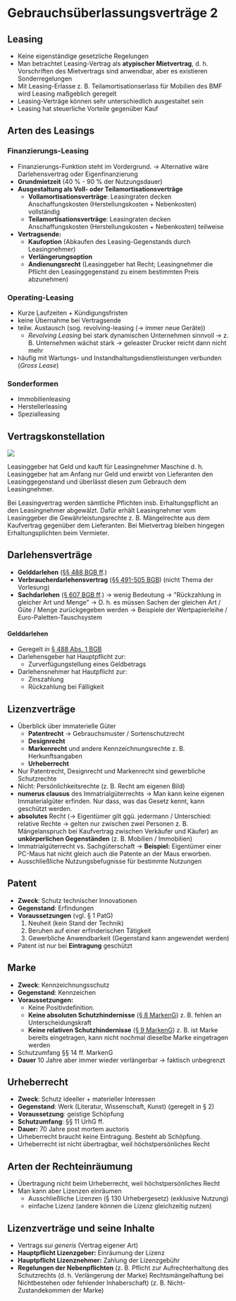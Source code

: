 # Gebrauchsüberlassungsverträge 2

## Leasing

* Keine eigenständige gesetzliche Regelungen
* Man betrachtet Leasing-Vertrag als **atypischer Mietvertrag**, d. h. Vorschriften des Mietvertrags sind anwendbar, aber es existieren Sonderregelungen
* Mit Leasing-Erlasse z. B. Teilamortisationserlass für Mobilien des BMF wird Leasing maßgeblich geregelt
* Leasing-Verträge können sehr unterschiedlich ausgestaltet sein
* Leasing hat steuerliche Vorteile gegenüber Kauf

## Arten des Leasings

### Finanzierungs-Leasing

* Finanzierungs-Funktion steht im Vordergrund. → Alternative wäre Darlehensvertrag oder Eigenfinanzierung
* **Grundmietzeit** \(40 % - 90 % der Nutzungsdauer\)
* **Ausgestaltung als Voll- oder Teilamortisationsverträge** 
  * **Vollamortisationsverträge**: Leasingraten decken Anschaffungskosten \(Herstellungskosten + Nebenkosten\) vollständig
  * **Teilamortisationsverträge**: Leasingraten decken Anschaffungskosten \(Herstellungskosten + Nebenkosten\) teilweise
* **Vertragsende:** 
  * **Kaufoption** \(Abkaufen des Leasing-Gegenstands durch Leasingnehmer\)
  * **Verlängerungsoption**
  * **Andienungsrecht** \(Leasinggeber hat Recht; Leasingnehmer die Pflicht den Leasinggegenstand zu einem bestimmten Preis abzunehmen\)

### Operating-Leasing

* Kurze Laufzeiten + Kündigungsfristen
* keine Übernahme bei Vertragsende
* teilw. Austausch \(sog. revolving-leasing \(→ immer neue Geräte\)\)
  * _Revolving Leasing_ bei stark dynamischen Unternehmen sinnvoll → z. B. Unternehmen wächst stark → geleaster Drucker reicht dann nicht mehr
* häufig mit Wartungs- und Instandhaltungsdienstleistungen verbunden \(_Gross Lease_\)

### Sonderformen

* Immobilienleasing
* Herstellerleasing
* Spezialleasing

## Vertragskonstellation

![](../../.gitbook/assets/untitled%20%281%29.png) 

Leasinggeber hat Geld und kauft für Leasingnehmer Maschine d. h. Leasinggeber hat am Anfang nur Geld und erwirbt von Lieferanten den Leasinggegenstand und überlässt diesen zum Gebrauch dem Leasingnehmer.

Bei Leasingvertrag werden sämtliche Pflichten insb. Erhaltungspflicht an den Leasingnehmer abgewälzt. Dafür erhält Leasingnehmer vom Leasinggeber die Gewährleistungsrechte z. B. Mängelrechte aus dem Kaufvertrag gegenüber dem Lieferanten. Bei Mietvertrag bleiben hingegen Erhaltungsplichten beim Vermieter.

## Darlehensverträge

* **Gelddarlehen** \([§§ 488 BGB ff](https://www.gesetze-im-internet.de/bgb/__488.html).\)
* **Verbraucherdarlehensvertrag** \([§§ 491-505 BGB](https://www.gesetze-im-internet.de/bgb/__491.html)\) \(nicht Thema der Vorlesung\)
* **Sachdarlehen** \([§ 607 BGB ff](https://www.gesetze-im-internet.de/bgb/__607.html).\) → wenig Bedeutung → "Rückzahlung in gleicher Art und Menge" → D. h. es müssen Sachen der gleichen Art / Güte / Menge zurückgegeben werden → Beispiele der Wertpapierleihe / Euro-Paletten-Tauschsystem

#### Gelddarlehen

* Geregelt in [§ 488 Abs. 1 BGB](https://www.gesetze-im-internet.de/bgb/__488.html)
* Darlehensgeber hat Hauptpflicht zur:
  *  Zurverfügungstellung eines Geldbetrags
* Darlehensnehmer hat Hautpflicht zur:
  * Zinszahlung
  * Rückzahlung bei Fälligkeit

## Lizenzverträge

* Überblick über immaterielle Güter
  * **Patentrecht** → Gebrauchsmuster / Sortenschutzrecht
  * **Designrecht**
  * **Markenrecht** und andere Kennzeichnungsrechte z. B. Herkunftsangaben
  * **Urheberrecht**
* Nur Patentrecht, Designrecht und Markenrecht sind gewerbliche Schutzrechte
* Nicht: Persönlichkeitsrechte \(z. B. Recht am eigenen Bild\)
* **numerus clausus** des Immatrialgüterrechts → Man kann keine eigenen Immaterialgüter erfinden. Nur dass, was das Gesetz kennt, kann geschützt werden.
* **absolutes** Recht \(→ Eigentümer gilt ggü. jedermann / Unterschied: relative Rechte → gelten nur zwischen zwei Personen z. B. Mängelanspruch bei Kaufvertrag zwischen Verkäufer und Käufer\) an **unkörperlichen Gegenständen** \(z. B. Mobilien / Immobilien\)
* Immatrialgüterrecht vs. Sachgüterschaft → **Beispiel:** Eigentümer einer PC-Maus hat nicht gleich auch die Patente an der Maus erworben.
* Ausschließliche Nutzungsbefugnisse für bestimmte Nutzungen

## Patent

* **Zweck**: Schutz technischer Innovationen
* **Gegenstand**: Erfindungen
* **Voraussetzungen** \(vgl. § 1 PatG\)
  1. Neuheit \(kein Stand der Technik\)
  2. Beruhen auf einer erfinderischen Tätigkeit
  3. Gewerbliche Anwendbarkeit \(Gegenstand kann angewendet werden\)
* Patent ist nur bei **Eintragung** geschützt

## Marke

* **Zweck**: Kennzeichnungsschutz
* **Gegenstand**: Kennzeichen
* **Voraussetzungen:**
  * Keine Positivdefinition.
  * **Keine absoluten Schutzhindernisse** \([§ 8 MarkenG](https://www.gesetze-im-internet.de/markeng/__8.html)\) z. B. fehlen an Unterscheidungskraft
  * **Keine relativen Schutzhindernisse** \([§ 9 MarkenG](https://www.gesetze-im-internet.de/markeng/__9.html)\)  z. B. ist Marke bereits eingetragen, kann nicht nochmal dieselbe Marke eingetragen werden
* Schutzumfang §§ 14 ff. MarkenG
* **Dauer** 10 Jahre aber immer wieder verlängerbar → faktisch unbegrenzt

## Urheberrecht

* **Zweck**: Schutz ideeller + materieller Interessen
* **Gegenstand**: Werk \(Literatur, Wissenschaft, Kunst\) \(geregelt in § 2\)
* **Voraussetzung**: geistige Schöpfung
* **Schutzumfang**: §§ 11 UrhG ff.
* **Dauer:** 70 Jahre post mortem auctoris
* Urheberrecht braucht keine Eintragung. Besteht ab Schöpfung.
* Urheberrecht ist nicht übertragbar, weil höchstpersönliches Recht

## Arten der Rechteinräumung

* Übertragung nicht beim Urheberrecht, weil höchstpersönliches Recht
* Man kann aber Lizenzen einräumen
  * Ausschließliche Lizenzen \(§ 130 Urhebergesetz\) \(exklusive Nutzung\)
  * einfache Lizenz \(andere können die Lizenz gleichzeitig nutzen\)

## Lizenzverträge und seine Inhalte

* Vertrags _sui generis_ \(Vertrag eigener Art\)
* **Hauptpflicht Lizenzgeber:** Einräumung der Lizenz
* **Hauptpflicht Lizenznehmer:** Zahlung der Lizenzgebühr
* **Regelungen der Nebenpflichten** \(z. B. Pflicht zur Aufrechterhaltung des Schutzrechts \(d. h. Verlängerung der Marke\) Rechtsmängelhaftung bei Nichtbestehen oder fehlender Inhaberschaft\) \(z. B. Nicht-Zustandekommen der Marke\)


